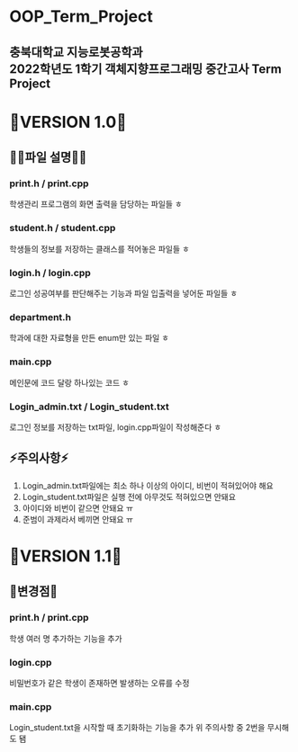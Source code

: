 OOP_Term_Project
=============
충북대학교 지능로봇공학과  
2022학년도 1학기 객체지향프로그래밍 중간고사 Term Project
-------------
  
# 📝VERSION 1.0📝  
## 👨‍🏫파일 설명👨‍🏫   
### print.h / print.cpp  
학생관리 프로그램의 화면 출력을 담당하는 파일들 ㅎ  
### student.h / student.cpp  
학생들의 정보를 저장하는 클래스를 적어놓은 파일들 ㅎ  
### login.h / login.cpp  
로그인 성공여부를 판단해주는 기능과 파일 입출력을 넣어둔 파일들 ㅎ  
### department.h  
학과에 대한 자료형을 만든 enum만 있는 파일 ㅎ  
### main.cpp  
메인문에 코드 달랑 하나있는 코드 ㅎ 
### Login_admin.txt / Login_student.txt  
로그인 정보를 저장하는 txt파일, login.cpp파일이 작성해준다 ㅎ 
## ⚡주의사항⚡
1. Login_admin.txt파일에는 최소 하나 이상의 아이디, 비번이 적혀있어야 해요 
2. Login_student.txt파일은 실행 전에 아무것도 적혀있으면 안돼요 
3. 아이디와 비번이 같으면 안돼요 ㅠ
4. 준범이 과제라서 베끼면 안돼요 ㅠ
# 📝VERSION 1.1📝 
## 🔨변경점🔨  
### print.h / print.cpp  
학생 여러 명 추가하는 기능을 추가
### login.cpp  
비밀번호가 같은 학생이 존재하면 발생하는 오류를 수정
### main.cpp  
Login_student.txt을 시작할 때 초기화하는 기능을 추가
위 주의사항 중 2번을 무시해도 됌  
